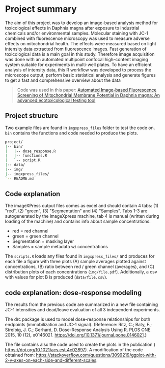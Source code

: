 # Project summary

The aim of this project was to develop an image-based analysis method for toxicological effects in Daphnia magna after exposure to industrial chemicals and/or environmental samples. Molecular staining with JC-1 combined with fluorescence microscopy was used to measure adverse effects on mitochondrial health. The effects were measured based on light intensity data extracted from fluorescence images.  Fast generation of toxicological data is a main goal in this study. Therefore image acquisition was done with an automated multipoint confocal high-content imaging system suitable for experiments in multi-well plates. To have an efficient analysis of intensity data, this R workflow was developed to process the microscope output, perform basic statistical analysis and generate figures to get a fast and comprehensive overview about the data

>Code was used in this paper: [Automated Image-based Fluorescence Screening of Mitochondrial Membrane Potential in Daphnia magna: An advanced ecotoxicological testing tool](https://doi.org/10.1021/acs.est.4c02897)

## Project structure

Two example files are found in `imgxpress_files` folder to test the code on. `bin` contains the functions and code needed to produce the plots.

```sh
project/
|-- bin/
|   |-- dose_response.R
|   |-- functions.R
|   `-- script.R
|-- data/
|-- img/
|-- imgxpress_files/
`-- README.md
```


## Code explanation

The imageXPress output files comes as excel and should contain 4 tabs: (1) "red", (2) "green", (3) "Segmentation" and (4) "Samples".
Tabs 1-3 are autogenerated by the imageXpress machine, tab 4 is manual (written during loading of the machine) and contains info about sample concentrations.

+ red = red channel
+ green = green channel
+ Segmentation = masking layer
+ Samples = sample metadata w/ concentrations

The `scripts.R` loads any files found in `imgxpress_files/` and produces for each file a figure with three plots (A) sample averages plotted against concentrations, (B) ratio between red / green channel (averages), and (C) distribution plots of each concentrations (`img/file.pdf`). Additionally, a csv with values for plot B is produced (`data/file.csv`).


## code explanation: dose-response modeling
 The results from the previous code are summarized in a new file containing JC-1 intensities and dead/leave evaluation of all 3 independent experiments.

The drc package is used to model dose-response relationships for both endpoints (immobilization and JC-1 signal). 
(Reference: Ritz, C.; Baty, F.; Streibig, J. C.; Gerhard, D. Dose-Response Analysis Using R. PLOS ONE 2015, 10 (12), e0146021. https://doi.org/10.1371/journal.pone.0146021.)

The file contains also the code used to create the plots in the publication ( https://doi.org/10.1021/acs.est.4c02897). A modification of the code obtained from: https://stackoverflow.com/questions/3099219/ggplot-with-2-y-axes-on-each-side-and-different-scales.


